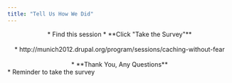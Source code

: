 ```yaml
---
title: "Tell Us How We Did"
---
```


<div markdown="markdown" style="text-align: center">
* Find this session
* **Click "Take the Survey"**
<br />
<br />
* http://munich2012.drupal.org/program/sessions/caching-without-fear
<br />
<br />
* **Thank You, Any Questions**
</div>

<div markdown="markdown" class="presenter-note">
* Reminder to take the survey
</div>
